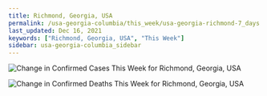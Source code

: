 ```yaml
---
title: Richmond, Georgia, USA
permalink: /usa-georgia-columbia/this_week/usa-georgia-richmond-7_days.html
last_updated: Dec 16, 2021
keywords: ["Richmond, Georgia, USA", "This Week"]
sidebar: usa-georgia-columbia_sidebar
---
```


![Change in Confirmed Cases This Week for Richmond, Georgia, USA](/covid_tracker/images/graphs/usa-georgia-richmond-delta_confirmed-7_days_graph.png)

![Change in Confirmed Deaths This Week for Richmond, Georgia, USA](/covid_tracker/images/graphs/usa-georgia-richmond-delta_deaths-7_days_graph.png)
